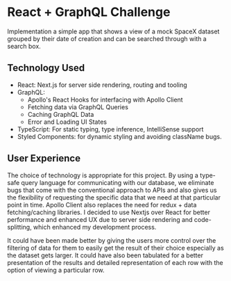# React + GraphQL Challenge

Implementation a simple app that shows a view of a mock SpaceX dataset grouped by their date of creation and can be searched through with a search box.

## Technology Used

- React: Next.js for server side rendering, routing and tooling
- GraphQL: 
    - Apollo's React Hooks for interfacing with Apollo Client
    - Fetching data via GraphQL Queries
    - Caching GraphQL Data
    - Error and Loading UI States
- TypeScript: For static typing, type inference, IntelliSense support
- Styled Components: for dynamic styling and avoiding className bugs.

## User Experience

The choice of technology is appropriate for this project. By using a type-safe query language for communicating with our database, we eliminate bugs that come with the conventional approach to APIs and also gives us the flexibility of requesting the specific data that we need at that particular point in time. Apollo Client also replaces the need for redux + data fetching/caching libraries. I decided to use Nextjs over React for better performance and enhanced UX due to server side rendering and code-splitting, which enhanced my development process.

It could have been made better by giving the users more control over the filtering of data for them to easily get the result of their choice especially as the dataset gets larger. It could have also been tabulated for a better presentation of the results and detailed representation of each row with the option of viewing a particular row.